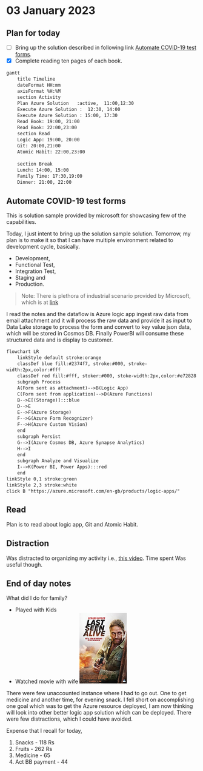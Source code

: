 # 03 January 2023

## Plan for today

- [ ] Bring up the solution described in following link [Automate COVID-19 test forms](https://learn.microsoft.com/en-us/azure/architecture/example-scenario/ai/form-recognizer-covid).
- [x] Complete reading ten pages of each book.

```mermaid
gantt
    title Timeline
    dateFormat HH:mm
    axisFormat %H:%M
    section Activity
    Plan Azure Solution   :active,  11:00,12:30
    Execute Azure Solution :  12:30, 14:00
    Execute Azure Solution : 15:00, 17:30
    Read Book: 19:00, 21:00
    Read Book: 22:00,23:00
    section Read
    Logic App: 19:00, 20:00
    Git: 20:00,21:00
    Atomic Habit: 22:00,23:00

    section Break
    Lunch: 14:00, 15:00
    Family Time: 17:30,19:00
    Dinner: 21:00, 22:00 
```

## Automate COVID-19 test forms

This is solution sample provided by microsoft for showcasing few of the capabilities.

Today, I just intent to bring up the solution sample solution.
Tomorrow, my plan is to make it so that I can have multiple environment related to development cycle, basically.

- Development,
- Functional Test,
- Integration Test,
- Staging and
- Production.
  
> Note: There is plethora of industrial scenario provided by Microsoft, which is at [link](https://learn.microsoft.com/en-us/azure/architecture/industries/overview)

I read the notes and the dataflow is Azure logic app ingest raw data from email attachment and it will process the raw data and provide it as input to Data Lake storage to process the form and convert to key value json data, which will be stored in Cosmos DB. Finally PowerBI will consume these structured data and is display to customer.

```mermaid
flowchart LR
    linkStyle default stroke:orange
    classDef blue fill:#2374f7, stroke:#000, stroke-width:2px,color:#fff
    classDef red fill:#fff, stoker:#000, stoke-width:2px,color:#e72828
    subgraph Process
    A(Form sent as attachment)-->B(Logic App)
    C(Form sent from application)-->D(Azure Functions)
    B-->E[(Storage)]:::blue
    D-->E
    E-->F(Azure Storage)
    F-->G(Azure Form Recognizer)
    F-->H(Azure Custom Vision)
    end
    subgraph Persist
    G-->I(Azure Cosmos DB, Azure Synapse Analytics)
    H-->I
    end
    subgraph Analyze and Visualize
    I-->K(Power BI, Power Apps):::red
    end
linkStyle 0,1 stroke:green
linkStyle 2,3 stroke:white
click B "https://azure.microsoft.com/en-gb/products/logic-apps/"
```

## Read

Plan is to read about logic app, Git and Atomic Habit.

## Distraction

Was distracted to organizing my activity i.e., [this video](https://www.youtube.com/watch?v=ZouUPYH59Uc&t=30). Time spent
Was useful though.

## End of day notes

What did I do for family?

- Played with Kids
- Watched movie with wife
  ![Last Seen Alive](images/Last%20Seen%20Alive.png)

There were few unaccounted instance where I had to go out. One to get medicine and another time, for evening snack.
I fell short on accomplishing one goal which was to get the Azure resource deployed, I am now thinking will look into other better logic app solution which can be deployed.
There were few distractions, which I could have avoided.

Expense that I recall for today,

1. Snacks - 118 Rs
2. Fruits - 262 Rs
3. Medicine - 65
4. Act BB payment - 44
